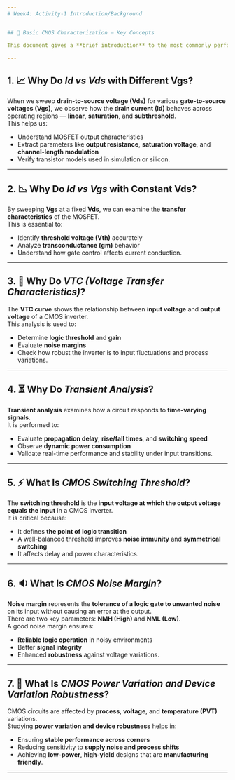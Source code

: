 ```yaml
---
# Week4: Activity-1 Introduction/Background


## 📘 Basic CMOS Characterization — Key Concepts

This document gives a **brief introduction** to the most commonly performed **characterization analyses** in CMOS circuits. These measurements help us understand and optimize the **electrical behavior** of transistors and logic gates.

---
```


## 1. 📈 Why Do *Id vs Vds* with Different Vgs?

When we sweep **drain-to-source voltage (Vds)** for various **gate-to-source voltages (Vgs)**, we observe how the **drain current (Id)** behaves across operating regions — **linear**, **saturation**, and **subthreshold**.  
This helps us:
- Understand MOSFET output characteristics  
- Extract parameters like **output resistance**, **saturation voltage**, and **channel-length modulation**  
- Verify transistor models used in simulation or silicon.

---

## 2. 📉 Why Do *Id vs Vgs* with Constant Vds?

By sweeping **Vgs** at a fixed **Vds**, we can examine the **transfer characteristics** of the MOSFET.  
This is essential to:
- Identify **threshold voltage (Vth)** accurately  
- Analyze **transconductance (gm)** behavior  
- Understand how gate control affects current conduction.

---

## 3. 🧮 Why Do *VTC (Voltage Transfer Characteristics)*?

The **VTC curve** shows the relationship between **input voltage** and **output voltage** of a CMOS inverter.  
This analysis is used to:
- Determine **logic threshold** and **gain**  
- Evaluate **noise margins**  
- Check how robust the inverter is to input fluctuations and process variations.

---

## 4. ⏳ Why Do *Transient Analysis*?

**Transient analysis** examines how a circuit responds to **time-varying signals**.  
It is performed to:
- Evaluate **propagation delay**, **rise/fall times**, and **switching speed**  
- Observe **dynamic power consumption**  
- Validate real-time performance and stability under input transitions.

---

## 5. ⚡ What Is *CMOS Switching Threshold*?

The **switching threshold** is the **input voltage at which the output voltage equals the input** in a CMOS inverter.  
It is critical because:
- It defines **the point of logic transition**  
- A well-balanced threshold improves **noise immunity** and **symmetrical switching**  
- It affects delay and power characteristics.

---

## 6. 🔉 What Is *CMOS Noise Margin*?

**Noise margin** represents the **tolerance of a logic gate to unwanted noise** on its input without causing an error at the output.  
There are two key parameters: **NMH (High)** and **NML (Low)**.  
A good noise margin ensures:
- **Reliable logic operation** in noisy environments  
- Better **signal integrity**  
- Enhanced **robustness** against voltage variations.

---

## 7. 🧭 What Is *CMOS Power Variation and Device Variation Robustness*?

CMOS circuits are affected by **process**, **voltage**, and **temperature (PVT)** variations.  
Studying **power variation and device robustness** helps in:
- Ensuring **stable performance across corners**  
- Reducing sensitivity to **supply noise and process shifts**  
- Achieving **low-power**, **high-yield** designs that are **manufacturing friendly**.

---
```

